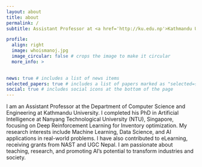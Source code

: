 ```yaml
---
layout: about
title: about
permalink: /
subtitle: Assistant Professor at <a href='http://ku.edu.np'>Kathmandu University</a>, Nepal.

profile:
  align: right
  image: whoismanoj.jpg
  image_circular: false # crops the image to make it circular
  more_info: >
    

news: true # includes a list of news items
selected_papers: true # includes a list of papers marked as "selected={true}"
social: true # includes social icons at the bottom of the page
---
```


I am an Assistant Professor at the Department of Computer Science and Engineering at Kathmandu University. I completed his PhD in Artificial Intelligence at Nanyang Technological University (NTU), Singapore, focusing on Deep Reinforcement Learning for Inventory optimization. My research interests include Machine Learning, Data Science, and AI applications in real-world problems. I have also contributed to eLearning, receiving grants from NAST and UGC Nepal. I am passionate about teaching, research, and promoting AI’s potential to transform industries and society.